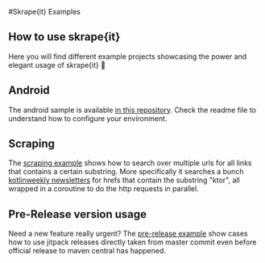 #Skrape{it} Examples
## How to use skrape{it}

Here you will find different example projects showcasing the power and elegant usage of skrape{it} 💪

## Android

The android sample is available [in this repository](https://github.com/skrapeit/skrape-android-sample).
Check the readme file to understand how to configure your environment.

## Scraping

The [scraping example](scraping) shows how to search over multiple urls for all links that contains a certain substring.
More specifically it searches a bunch [kotlinweekly newsletters](http://www.kotlinweekly.net) for hrefs that contain the substring "ktor", all wrapped in a coroutine to do the http requests in parallel.

## Pre-Release version usage

Need a new feature really urgent? 
The [pre-release example](use-pre-release-version) show cases how to use jitpack releases directly taken from master commit even before official release to maven central has happened.
